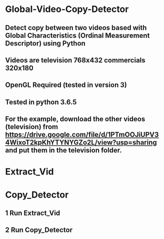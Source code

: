 # Global-Video-Copy-Detector
## Detect copy between two videos based with Global Characteristics (Ordinal Measurement Descriptor) using Python
## Videos are television 768x432 commercials 320x180

## OpenGL Required (tested in version 3)
## Tested in python 3.6.5

## For the example, download the other videos (television) from https://drive.google.com/file/d/1PTmOOJiUPV34WixoT2kpKhYTYNYGZo2L/view?usp=sharing and put them in the television folder.

# Extract_Vid

# Copy_Detector

## 1 Run Extract_Vid
## 2 Run Copy_Detector
